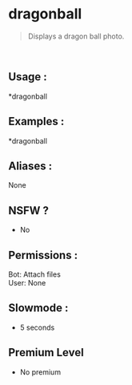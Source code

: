 # dragonball

> Displays a dragon ball photo.

<br>

## Usage :

*dragonball

## Examples :

*dragonball

## Aliases :

None

## NSFW ?

- No

## Permissions :

Bot: Attach files
<br>
User: None

## Slowmode :

- 5 seconds

## Premium Level

- No premium